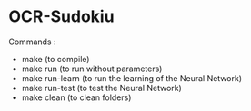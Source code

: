 # OCR-Sudokiu

Commands :
  - make (to compile)
  - make run (to run without parameters)
  - make run-learn (to run the learning of the Neural Network)
  - make run-test (to test the Neural Network)
  - make clean (to clean folders)
